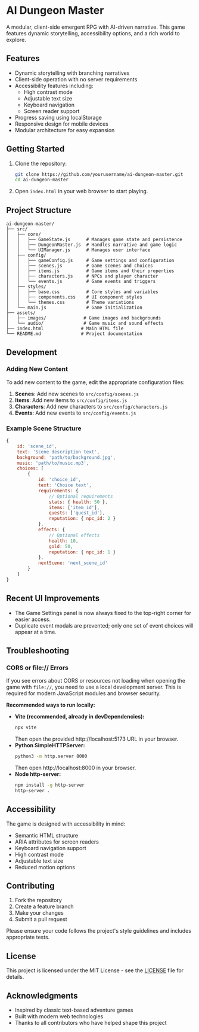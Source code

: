 # AI Dungeon Master

A modular, client-side emergent RPG with AI-driven narrative. This game features dynamic storytelling, accessibility options, and a rich world to explore.

## Features

- Dynamic storytelling with branching narratives
- Client-side operation with no server requirements
- Accessibility features including:
  - High contrast mode
  - Adjustable text size
  - Keyboard navigation
  - Screen reader support
- Progress saving using localStorage
- Responsive design for mobile devices
- Modular architecture for easy expansion

## Getting Started

1. Clone the repository:
   ```bash
   git clone https://github.com/yourusername/ai-dungeon-master.git
   cd ai-dungeon-master
   ```

2. Open `index.html` in your web browser to start playing.

## Project Structure

```
ai-dungeon-master/
├── src/
│   ├── core/
│   │   ├── GameState.js      # Manages game state and persistence
│   │   ├── DungeonMaster.js  # Handles narrative and game logic
│   │   └── UIManager.js      # Manages user interface
│   ├── config/
│   │   ├── gameConfig.js     # Game settings and configuration
│   │   ├── scenes.js         # Game scenes and choices
│   │   ├── items.js          # Game items and their properties
│   │   ├── characters.js     # NPCs and player character
│   │   └── events.js         # Game events and triggers
│   ├── styles/
│   │   ├── base.css          # Core styles and variables
│   │   ├── components.css    # UI component styles
│   │   └── themes.css        # Theme variations
│   └── main.js               # Game initialization
├── assets/
│   ├── images/              # Game images and backgrounds
│   └── audio/               # Game music and sound effects
├── index.html              # Main HTML file
└── README.md               # Project documentation
```

## Development

### Adding New Content

To add new content to the game, edit the appropriate configuration files:

1. **Scenes**: Add new scenes to `src/config/scenes.js`
2. **Items**: Add new items to `src/config/items.js`
3. **Characters**: Add new characters to `src/config/characters.js`
4. **Events**: Add new events to `src/config/events.js`

### Example Scene Structure

```javascript
{
    id: 'scene_id',
    text: 'Scene description text',
    background: 'path/to/background.jpg',
    music: 'path/to/music.mp3',
    choices: [
        {
            id: 'choice_id',
            text: 'Choice text',
            requirements: {
                // Optional requirements
                stats: { health: 50 },
                items: ['item_id'],
                quests: ['quest_id'],
                reputation: { npc_id: 2 }
            },
            effects: {
                // Optional effects
                health: 10,
                gold: 50,
                reputation: { npc_id: 1 }
            },
            nextScene: 'next_scene_id'
        }
    ]
}
```

## Recent UI Improvements

- The Game Settings panel is now always fixed to the top-right corner for easier access.
- Duplicate event modals are prevented; only one set of event choices will appear at a time.

## Troubleshooting

### CORS or file:// Errors
If you see errors about CORS or resources not loading when opening the game with `file://`, you need to use a local development server. This is required for modern JavaScript modules and browser security.

**Recommended ways to run locally:**
- **Vite (recommended, already in devDependencies):**
  ```sh
  npx vite
  ```
  Then open the provided http://localhost:5173 URL in your browser.
- **Python SimpleHTTPServer:**
  ```sh
  python3 -m http.server 8000
  ```
  Then open http://localhost:8000 in your browser.
- **Node http-server:**
  ```sh
  npm install -g http-server
  http-server .
  ```

## Accessibility

The game is designed with accessibility in mind:

- Semantic HTML structure
- ARIA attributes for screen readers
- Keyboard navigation support
- High contrast mode
- Adjustable text size
- Reduced motion options

## Contributing

1. Fork the repository
2. Create a feature branch
3. Make your changes
4. Submit a pull request

Please ensure your code follows the project's style guidelines and includes appropriate tests.

## License

This project is licensed under the MIT License - see the [LICENSE](LICENSE) file for details.

## Acknowledgments

- Inspired by classic text-based adventure games
- Built with modern web technologies
- Thanks to all contributors who have helped shape this project 